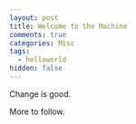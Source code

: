 ```yaml
---
layout: post
title: Welcome to the Machine
comments: true
categories: Misc
tags:
  - helloworld
hidden: false
---
```


Change is good.

More to follow.
